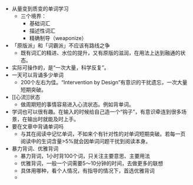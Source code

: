 - 从量变到质变的单词学习
	- 三个境界：
		- 基础词汇
		- 描述性词汇
		- 精确制导（weaponize）
- 「原版派」和「词霸派」不应该有路线之争
	- 既有词汇的精进、水位的提升，又有原版的滋润，在用法上达到融通的状态。
- 实际可操作的，是“一次大量，科学反复”。
- 一天可以背诵多少单词
	- 200个左右为佳。“Intervention by Design”有意识的干扰遗忘，一次大量短期突破。
- [[心流]]状态
	- 做周期短的事情容易进入心流状态。例如背单词。
- 学词也可以很有趣。在输入的时候给自己造一个“钩子”，有意识牵连到很多场景，在输出时就能及时上手。
- 要在文章中背诵单词吗
	- 与其在阅读中记忆单词，不如来个有针对性的对单词短期突破。若每一页阅读中的生词含量>5%就会因单词问题干扰到阅读本身。
- 暴力背词、优雅背词
	- 暴力背词，1小时背100个词，只关注主要意思、主要用法
	- 优雅背词，一般一个词需要5～10分钟的时间，去做更多的联想
	- 具体用哪种，看个人情况，有指导的情况下，首选优雅背词
	-